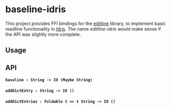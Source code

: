 # baseline-idris

This project provides FFI bindings for the [editline](https://github.com/troglobit/editline) library, to implement basic readline functionality in [Idris](https://github.com/idris-lang). The name *editline-idris* would make sense if the API was slightly more complete.

## Usage

## API

#### `baseline : String -> IO (Maybe String)`

#### `addDictEntry : String -> IO ()`

#### `addDictEntries : Foldable t => t String -> IO ()`
